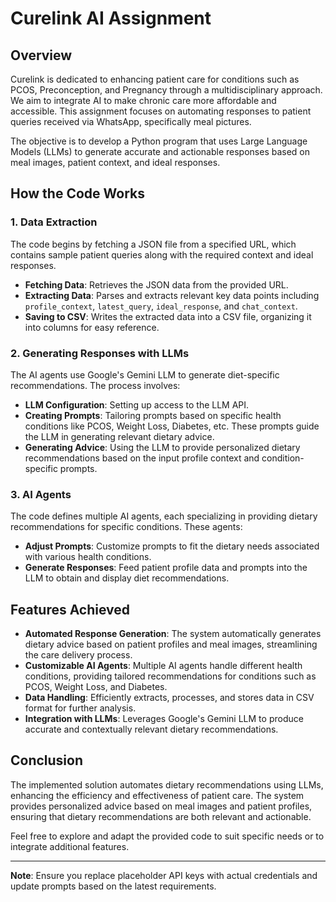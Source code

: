 # Curelink AI Assignment

## Overview

Curelink is dedicated to enhancing patient care for conditions such as PCOS, Preconception, and Pregnancy through a multidisciplinary approach. We aim to integrate AI to make chronic care more affordable and accessible. This assignment focuses on automating responses to patient queries received via WhatsApp, specifically meal pictures. 

The objective is to develop a Python program that uses Large Language Models (LLMs) to generate accurate and actionable responses based on meal images, patient context, and ideal responses.

## How the Code Works

### 1. **Data Extraction**

The code begins by fetching a JSON file from a specified URL, which contains sample patient queries along with the required context and ideal responses. 

- **Fetching Data**: Retrieves the JSON data from the provided URL.
- **Extracting Data**: Parses and extracts relevant key data points including `profile_context`, `latest_query`, `ideal_response`, and `chat_context`.
- **Saving to CSV**: Writes the extracted data into a CSV file, organizing it into columns for easy reference.

### 2. **Generating Responses with LLMs**

The AI agents use Google's Gemini LLM to generate diet-specific recommendations. The process involves:

- **LLM Configuration**: Setting up access to the LLM API.
- **Creating Prompts**: Tailoring prompts based on specific health conditions like PCOS, Weight Loss, Diabetes, etc. These prompts guide the LLM in generating relevant dietary advice.
- **Generating Advice**: Using the LLM to provide personalized dietary recommendations based on the input profile context and condition-specific prompts.

### 3. **AI Agents**

The code defines multiple AI agents, each specializing in providing dietary recommendations for specific conditions. These agents:

- **Adjust Prompts**: Customize prompts to fit the dietary needs associated with various health conditions.
- **Generate Responses**: Feed patient profile data and prompts into the LLM to obtain and display diet recommendations.

## Features Achieved

- **Automated Response Generation**: The system automatically generates dietary advice based on patient profiles and meal images, streamlining the care delivery process.
- **Customizable AI Agents**: Multiple AI agents handle different health conditions, providing tailored recommendations for conditions such as PCOS, Weight Loss, and Diabetes.
- **Data Handling**: Efficiently extracts, processes, and stores data in CSV format for further analysis.
- **Integration with LLMs**: Leverages Google's Gemini LLM to produce accurate and contextually relevant dietary recommendations.

## Conclusion

The implemented solution automates dietary recommendations using LLMs, enhancing the efficiency and effectiveness of patient care. The system provides personalized advice based on meal images and patient profiles, ensuring that dietary recommendations are both relevant and actionable.

Feel free to explore and adapt the provided code to suit specific needs or to integrate additional features.

---

**Note**: Ensure you replace placeholder API keys with actual credentials and update prompts based on the latest requirements.
